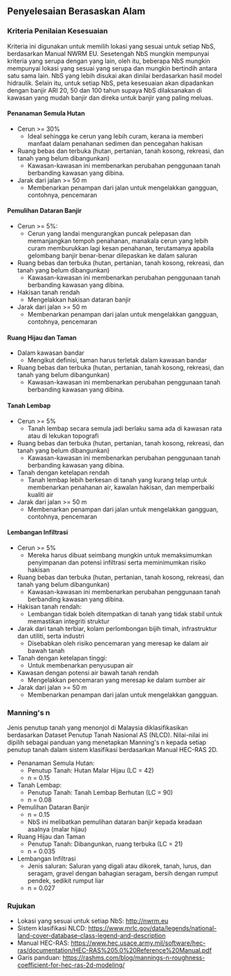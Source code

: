 ## Penyelesaian Berasaskan Alam

### Kriteria Penilaian Kesesuaian

Kriteria ini digunakan untuk memilih lokasi yang sesuai untuk setiap NbS, berdasarkan Manual NWRM EU. Sesetengah NbS mungkin mempunyai kriteria yang serupa dengan yang lain, oleh itu, beberapa NbS mungkin mempunyai lokasi yang sesuai yang serupa dan mungkin bertindih antara satu sama lain. NbS yang lebih disukai akan dinilai berdasarkan hasil model hidraulik. Selain itu, untuk setiap NbS, peta kesesuaian akan dipadankan dengan banjir ARI 20, 50 dan 100 tahun supaya NbS dilaksanakan di kawasan yang mudah banjir dan direka untuk banjir yang paling meluas.

#### Penanaman Semula Hutan

- Cerun >= 30%
  - Ideal sehingga ke cerun yang lebih curam, kerana ia memberi manfaat dalam penahanan sedimen dan pencegahan hakisan
- Ruang bebas dan terbuka (hutan, pertanian, tanah kosong, rekreasi, dan tanah yang belum dibangunkan)
  - Kawasan-kawasan ini membenarkan perubahan penggunaan tanah berbanding kawasan yang dibina.
- Jarak dari jalan >= 50 m
  - Membenarkan penampan dari jalan untuk mengelakkan gangguan, contohnya, pencemaran

#### Pemulihan Dataran Banjir

- Cerun >= 5%:
  - Cerun yang landai mengurangkan puncak pelepasan dan memanjangkan tempoh penahanan, manakala cerun yang lebih curam memburukkan lagi kesan penahanan, terutamanya apabila gelombang banjir benar-benar dilepaskan ke dalam saluran
- Ruang bebas dan terbuka (hutan, pertanian, tanah kosong, rekreasi, dan tanah yang belum dibangunkan)
  - Kawasan-kawasan ini membenarkan perubahan penggunaan tanah berbanding kawasan yang dibina.
- Hakisan tanah rendah
  - Mengelakkan hakisan dataran banjir
- Jarak dari jalan >= 50 m
  - Membenarkan penampan dari jalan untuk mengelakkan gangguan, contohnya, pencemaran

#### Ruang Hijau dan Taman

- Dalam kawasan bandar
  - Mengikut definisi, taman harus terletak dalam kawasan bandar
- Ruang bebas dan terbuka (hutan, pertanian, tanah kosong, rekreasi, dan tanah yang belum dibangunkan)
  - Kawasan-kawasan ini membenarkan perubahan penggunaan tanah berbanding kawasan yang dibina.

#### Tanah Lembap

- Cerun >= 5%
  - Tanah lembap secara semula jadi berlaku sama ada di kawasan rata atau di lekukan topografi
- Ruang bebas dan terbuka (hutan, pertanian, tanah kosong, rekreasi, dan tanah yang belum dibangunkan)
  - Kawasan-kawasan ini membenarkan perubahan penggunaan tanah berbanding kawasan yang dibina.
- Tanah dengan ketelapan rendah
  - Tanah lembap lebih berkesan di tanah yang kurang telap untuk membenarkan penahanan air, kawalan hakisan, dan memperbaiki kualiti air
- Jarak dari jalan >= 50 m
  - Membenarkan penampan dari jalan untuk mengelakkan gangguan, contohnya, pencemaran

#### Lembangan Infiltrasi

- Cerun >= 5%
  - Mereka harus dibuat seimbang mungkin untuk memaksimumkan penyimpanan dan potensi infiltrasi serta meminimumkan risiko hakisan
- Ruang bebas dan terbuka (hutan, pertanian, tanah kosong, rekreasi, dan tanah yang belum dibangunkan)
  - Kawasan-kawasan ini membenarkan perubahan penggunaan tanah berbanding kawasan yang dibina.
- Hakisan tanah rendah:
  - Lembangan tidak boleh ditempatkan di tanah yang tidak stabil untuk memastikan integriti struktur
- Jarak dari tanah terbiar, kolam perlombongan bijih timah, infrastruktur dan utiliti, serta industri
  - Disebabkan oleh risiko pencemaran yang meresap ke dalam air bawah tanah
- Tanah dengan ketelapan tinggi:
  - Untuk membenarkan penyusupan air
- Kawasan dengan potensi air bawah tanah rendah
  - Mengelakkan pencemaran yang meresap ke dalam sumber air
- Jarak dari jalan >= 50 m
  - Membenarkan penampan dari jalan untuk mengelakkan gangguan.

### Manning's n

Jenis penutup tanah yang menonjol di Malaysia diklasifikasikan berdasarkan Dataset Penutup Tanah Nasional AS (NLCD). Nilai-nilai ini dipilih sebagai panduan yang menetapkan Manning's n kepada setiap penutup tanah dalam sistem klasifikasi berdasarkan Manual HEC-RAS 2D.

- Penanaman Semula Hutan:
  - Penutup Tanah: Hutan Malar Hijau (LC = 42)
  - n = 0.15
- Tanah Lembap:
  - Penutup Tanah: Tanah Lembap Berhutan (LC = 90)
  - n = 0.08
- Pemulihan Dataran Banjir
  - n = 0.15
  - NbS ini melibatkan pemulihan dataran banjir kepada keadaan asalnya (malar hijau)
- Ruang Hijau dan Taman
  - Penutup Tanah: Dibangunkan, ruang terbuka (LC = 21)
  - n = 0.035
- Lembangan Infiltrasi
  - Jenis saluran: Saluran yang digali atau dikorek, tanah, lurus, dan seragam, gravel dengan bahagian seragam, bersih dengan rumput pendek, sedikit rumput liar
  - n = 0.027

### Rujukan

- Lokasi yang sesuai untuk setiap NbS: http://nwrm.eu
- Sistem klasifikasi NLCD: https://www.mrlc.gov/data/legends/national-land-cover-database-class-legend-and-description
- Manual HEC-RAS: https://www.hec.usace.army.mil/software/hec-ras/documentation/HEC-RAS%205.0%20Reference%20Manual.pdf
- Garis panduan: https://rashms.com/blog/mannings-n-roughness-coefficient-for-hec-ras-2d-modeling/
